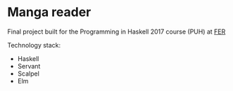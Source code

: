 # Manga reader

Final project built for the Programming in Haskell 2017 course (PUH) at [FER](http://www.fer.unizg.hr/)

Technology stack:

- Haskell
- Servant
- Scalpel
- Elm
